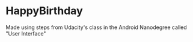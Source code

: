 # HappyBirthday
Made using steps from Udacity's class in the Android Nanodegree called "User Interface"

